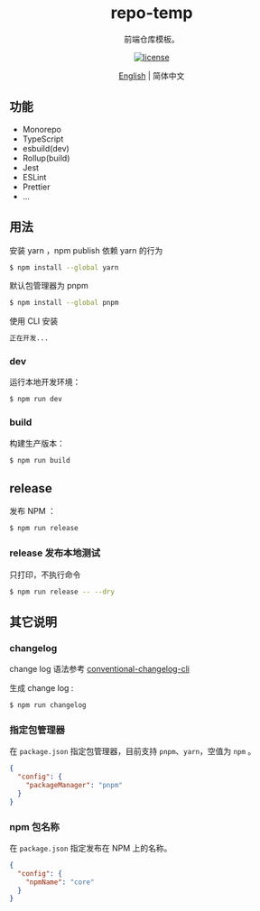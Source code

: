 <div align="center">
  <h1>repo-temp</h1>
</div>

<div align="center">

前端仓库模板。

[![license](https://img.shields.io/badge/license-MIT-blue.svg)](https://github.com/ningbonb/repo-temp/blob/main/LICENSE)

</div>

<div align="center">

[English](./README.zh-CN.md) | 简体中文

</div>

## 功能

- Monorepo
- TypeScript
- esbuild(dev)
- Rollup(build)
- Jest
- ESLint
- Prettier
- ...

## 用法

安装 yarn ，npm publish 依赖 yarn 的行为

```bash
$ npm install --global yarn
```

默认包管理器为 pnpm

```bash
$ npm install --global pnpm
```

使用 CLI 安装

```bash
正在开发...
```

### dev 

运行本地开发环境：

```bash
$ npm run dev
```

### build 

构建生产版本：

```bash
$ npm run build
```

## release 

发布 NPM ：

```bash
$ npm run release
```

### release 发布本地测试

只打印，不执行命令

```bash
$ npm run release -- --dry
```

## 其它说明

### changelog

change log 语法参考 [conventional-changelog-cli](https://www.npmjs.com/package/conventional-changelog-cli)

生成 change log :

```bash
$ npm run changelog
```

### 指定包管理器

在 `package.json` 指定包管理器，目前支持 `pnpm`、`yarn`，空值为 `npm` 。

```json
{
  "config": {
    "packageManager": "pnpm"
  }
}
```

### npm 包名称

在 `package.json` 指定发布在 NPM 上的名称。

```json
{
  "config": {
    "npmName": "core"
  }
}
```
